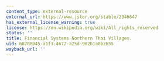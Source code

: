 ```yaml
---
content_type: external-resource
external_url: https://www.jstor.org/stable/2946647
has_external_license_warning: true
license: https://en.wikipedia.org/wiki/All_rights_reserved
status: ''
title: Financial Systems Northern Thai Villages.
uid: 68708045-a1f3-4672-a25d-902b1a0b2655
wayback_url: ''
---
```

